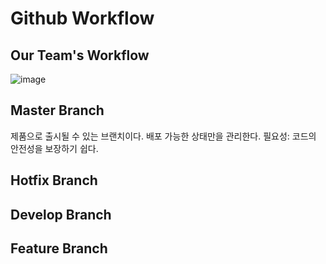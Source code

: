 # Github Workflow

## Our Team's Workflow

![image](https://user-images.githubusercontent.com/27392567/94516144-1bb69a80-0260-11eb-83cd-4cbcb6f45389.png)

## Master Branch

제품으로 출시될 수 있는 브랜치이다. 배포 가능한 상태만을 관리한다.
필요성: 코드의 안전성을 보장하기 쉽다.

## Hotfix Branch

## Develop Branch

## Feature Branch
